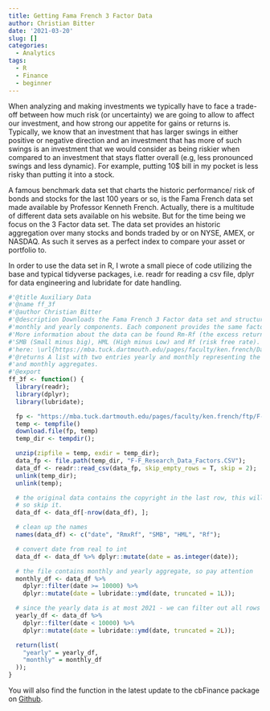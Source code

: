 ```yaml
---
title: Getting Fama French 3 Factor Data
author: Christian Bitter
date: '2021-03-20'
slug: []
categories:
  - Analytics
tags:
  - R
  - Finance
  - beginner
---
```


When analyzing and making investments we typically have to face a trade-off between
how much risk (or uncertainty) we are going to allow to affect our investment,
and how strong our appetite for gains or returns is. Typically, we know that
an investment that has larger swings in either positive or negative direction
and an investment that has more of such swings is an investment that we would consider
as being riskier when compared to an investment that stays flatter overall
(e.g, less pronounced swings and less dynamic). For example, putting 10$ bill in
my pocket is less risky than putting it into a stock.

A famous benchmark data set that charts the historic performance/ risk of bonds
and stocks for the last 100 years or so, is the Fama French data set made available
by Professor Kenneth French. Actually, there is a multitude of different data sets
available on his website. But for the time being we focus on the 3 Factor data set.
The data set provides an historic aggregation over many stocks and bonds traded
by or on NYSE, AMEX, or NASDAQ. As such it serves as a perfect index to compare
your asset or portfolio to.

In order to use the data set in R, I wrote a small piece of code utilizing the
base and typical tidyverse packages, i.e. readr for reading a csv file, dplyr
for data engineering and lubridate for date handling.


```r
#'@title Auxiliary Data
#'@name ff_3f
#'@author Christian Bitter
#'@description Downloads the Fama French 3 Factor data set and structures it as
#'monthly and yearly components. Each component provides the same factors
#'More information about the data can be found Rm-Rf (the excess return on the market, value-weight return),
#'SMB (Small minus big), HML (High minus Low) and Rf (risk free rate).
#'here: \url{https://mba.tuck.dartmouth.edu/pages/faculty/ken.french/Data_Library/f-f_factors.html}.
#'@returns A list with two entries yearly and monthly representing the FF yearly
#'and monthly aggregates.
#'@export
ff_3f <- function() {
  library(readr);
  library(dplyr);
  library(lubridate);

  fp <- "https://mba.tuck.dartmouth.edu/pages/faculty/ken.french/ftp/F-F_Research_Data_Factors_CSV.zip";
  temp <- tempfile()
  download.file(fp, temp)
  temp_dir <- tempdir();

  unzip(zipfile = temp, exdir = temp_dir);
  data_fp <- file.path(temp_dir, "F-F_Research_Data_Factors.CSV");
  data_df <- readr::read_csv(data_fp, skip_empty_rows = T, skip = 2);
  unlink(temp_dir);
  unlink(temp);

  # the original data contains the copyright in the last row, this will be empty
  # so skip it.
  data_df <- data_df[-nrow(data_df), ];

  # clean up the names
  names(data_df) <- c("date", "RmxRf", "SMB", "HML", "Rf");

  # convert date from real to int
  data_df <- data_df %>% dplyr::mutate(date = as.integer(date));

  # the file contains monthly and yearly aggregate, so pay attention
  monthly_df <- data_df %>%
    dplyr::filter(date >= 10000) %>%
    dplyr::mutate(date = lubridate::ymd(date, truncated = 1L));

  # since the yearly data is at most 2021 - we can filter out all rows < 10000
  yearly_df <- data_df %>%
    dplyr::filter(date < 10000) %>%
    dplyr::mutate(date = lubridate::ymd(date, truncated = 2L));

  return(list(
    "yearly" = yearly_df,
    "monthly" = monthly_df
  ));
}
```

You will also find the function in the latest update to the cbFinance package on
[Github](https://github.com/christianbitter/cbFinance).
